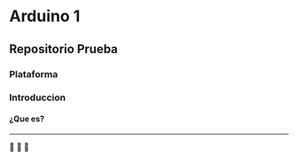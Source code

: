 # Arduino 1 
## Repositorio Prueba

### Plataforma

### Introduccion
#### ¿Que es?
----
:robot: :robot: :robot:
